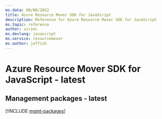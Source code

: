 ```yaml
---
ms.data: 09/08/2022
title: Azure Resource Mover SDK for JavaScript
description: Reference for Azure Resource Mover SDK for JavaScript
ms.topic: reference
author: xirzec
ms.devlang: javascript
ms.service: resourcemover
ms.author: jeffish
---
```

# Azure Resource Mover SDK for JavaScript - latest

## Management packages - latest
[!INCLUDE [mgmt-packages](resource-mover-mgmt-index.md)]